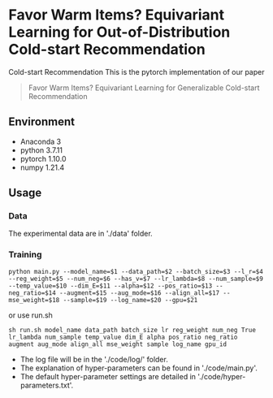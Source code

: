 # Favor Warm Items? Equivariant Learning for Out-of-Distribution Cold-start Recommendation
Cold-start Recommendation
This is the pytorch implementation of our paper
> Favor Warm Items? Equivariant Learning for Generalizable Cold-start Recommendation

## Environment
- Anaconda 3
- python 3.7.11
- pytorch 1.10.0
- numpy 1.21.4

## Usage
### Data
The experimental data are in './data' folder.

### Training
```
python main.py --model_name=$1 --data_path=$2 --batch_size=$3 --l_r=$4 --reg_weight=$5 --num_neg=$6 --has_v=$7 --lr_lambda=$8 --num_sample=$9 --temp_value=$10 --dim_E=$11 --alpha=$12 --pos_ratio=$13 --neg_ratio=$14 --augment=$15 --aug_mode=$16 --align_all=$17 --mse_weight=$18 --sample=$19 --log_name=$20 --gpu=$21
```
or use run.sh
```
sh run.sh model_name data_path batch_size lr reg_weight num_neg True lr_lambda num_sample temp_value dim_E alpha pos_ratio neg_ratio augment aug_mode align_all mse_weight sample log_name gpu_id
```
- The log file will be in the './code/log/' folder. 
- The explanation of hyper-parameters can be found in './code/main.py'. 
- The default hyper-parameter settings are detailed in './code/hyper-parameters.txt'.